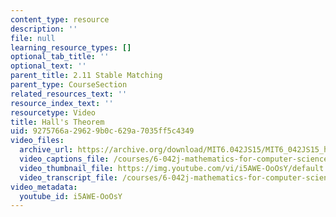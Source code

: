 ```yaml
---
content_type: resource
description: ''
file: null
learning_resource_types: []
optional_tab_title: ''
optional_text: ''
parent_title: 2.11 Stable Matching
parent_type: CourseSection
related_resources_text: ''
resource_index_text: ''
resourcetype: Video
title: Hall's Theorem
uid: 9275766a-2962-9b0c-629a-7035ff5c4349
video_files:
  archive_url: https://archive.org/download/MIT6.042JS15/MIT6_042JS15_halltheorem_ipod.mp4
  video_captions_file: /courses/6-042j-mathematics-for-computer-science-spring-2015/667106c5bb3e5205a15de44379b71179_i5AWE-OoOsY.vtt
  video_thumbnail_file: https://img.youtube.com/vi/i5AWE-OoOsY/default.jpg
  video_transcript_file: /courses/6-042j-mathematics-for-computer-science-spring-2015/92b3f286236e98298df360c0c9738a9f_i5AWE-OoOsY.pdf
video_metadata:
  youtube_id: i5AWE-OoOsY
---
```

